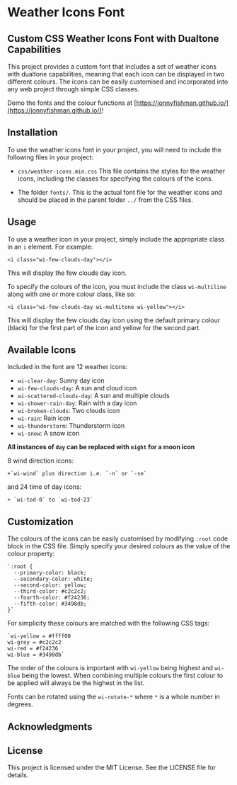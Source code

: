 # Weather Icons Font

## Custom CSS Weather Icons Font with Dualtone Capabilities

This project provides a custom font that includes a set of weather icons with dualtone capabilities, meaning that each icon can be displayed in two different colours. The icons can be easily customised and incorporated into any web project through simple CSS classes.

Demo the fonts and the colour functions at [https://jonnyfishman.github.io/](https://jonnyfishman.github.io/)!

## Installation

To use the weather icons font in your project, you will need to include the following files in your project:

   + `css/weather-icons.min.css` This file contains the styles for the weather icons, including the classes for specifying the colours of the icons.

   + The folder `fonts/`. This is the actual font file for the weather icons and should be placed in the parent folder `../` from the CSS files.

## Usage

To use a weather icon in your project, simply include the appropriate class in an `i` element. For example:

`<i class="wi-few-clouds-day"></i>`

This will display the few clouds day icon.

To specify the colours of the icon, you must include the class `wi-multiline` along with one or more colour class, like so:

`<i class="wi-few-clouds-day wi-multitone wi-yellow"></i>`

This will display the few clouds day icon using the default primary colour (black) for the first part of the icon and yellow for the second part.

## Available Icons

Included in the font are 12 weather icons:

   + `wi-clear-day`: Sunny day icon
   + `wi-few-clouds-day`: A sun and cloud icon
   + `wi-scattered-clouds-day`: A sun and multiple clouds
   + `wi-shower-rain-day`: Rain with a day icon
   + `wi-broken-clouds`: Two clouds icon
   + `wi-rain`: Rain icon
   + `wi-thunderstorm`: Thunderstorm icon
   + `wi-snow`: A snow icon

**All instances of `day` can be replaced with `night` for a moon icon**

8 wind direction icons:

    +`wi-wind` plus direction i.e. `-n` or `-se`

and 24 time of day icons:

    + `wi-tod-0` to `wi-tod-23`

## Customization

The colours of the icons can be easily customised by modifying `:root` code block in the CSS file. Simply specify your desired colours as the value of the colour property:

    `:root {
      --primary-color: black;
      --secondary-color: white;
      --second-color: yellow;
      --third-color: #c2c2c2;
      --fourth-color: #f24236;
      --fifth-color: #3498db;
    }`

For simplicity these colours are matched with the following CSS tags:

    `wi-yellow = #ffff00
    wi-grey = #c2c2c2
    wi-red = #f24236
    wi-blue = #3498db`

The order of the colours is important with `wi-yellow` being highest and `wi-blue` being the lowest. When combining multiple colours the first colour to be applied will always be the highest in the list.

Fonts can be rotated using the `wi-rotate-*` where `*` is a whole number in degrees.

## Acknowledgments

## License

This project is licensed under the MIT License. See the LICENSE file for details.
